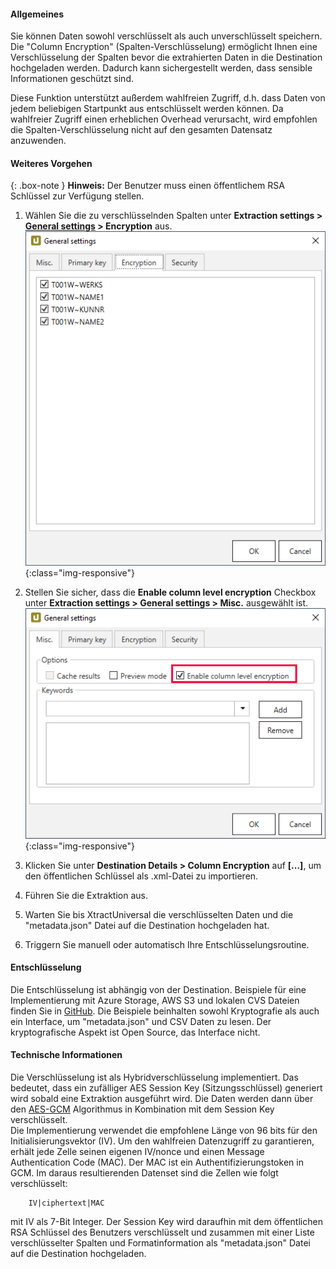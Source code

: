 #### Allgemeines

Sie können Daten sowohl verschlüsselt als auch unverschlüsselt speichern.
Die "Column Encryption" (Spalten-Verschlüsselung) ermöglicht Ihnen eine Verschlüsselung
der Spalten bevor die extrahierten Daten in die Destination hochgeladen werden.
Dadurch kann sichergestellt werden, dass sensible Informationen geschützt sind.

Diese Funktion unterstützt außerdem wahlfreien Zugriff, d.h. dass Daten von jedem beliebigen Startpunkt
aus entschlüsselt werden können.
Da wahlfreier Zugriff einen erheblichen Overhead verursacht, wird empfohlen die Spalten-Verschlüsselung nicht auf den gesamten Datensatz anzuwenden.


#### Weiteres Vorgehen

{: .box-note }
**Hinweis:** Der Benutzer muss einen öffentlichem RSA Schlüssel zur Verfügung stellen. 


1. Wählen Sie die zu verschlüsselnden Spalten unter **Extraction settings > [General settings](https://help.theobald-software.com/en/xtract-universal/getting-started/general-settings) > Encryption** aus.
	![XU_Column_Encryption_01](/img/content/xu/xu-column-encryption-01.png){:class="img-responsive"}
	
 2. Stellen Sie sicher, dass die **Enable column level encryption** Checkbox unter **Extraction settings > General settings > Misc.** ausgewählt ist. 
	![XU_Column_Encryption_02](/img/content/xu/xu-column-encryption-02.png){:class="img-responsive"}

3. Klicken Sie unter **Destination Details > Column Encryption** auf **[...]**, um den öffentlichen Schlüssel als .xml-Datei zu importieren.
	
4. Führen Sie die Extraktion aus.
	
5. Warten Sie bis XtractUniversal die verschlüsselten Daten und die "metadata.json" Datei auf die Destination hochgeladen hat.
	
6. Triggern Sie manuell oder automatisch Ihre Entschlüsselungsroutine. 
	
#### Entschlüsselung

Die Entschlüsselung ist abhängig von der Destination.
Beispiele für eine Implementierung mit Azure Storage, AWS S3 und lokalen CVS Dateien finden Sie in [GitHub](https://github.com/theobald-software/xu-column-decryption).
Die Beispiele beinhalten sowohl Kryptografie als auch ein Interface, um "metadata.json" und CSV Daten zu lesen.
Der kryptografische Aspekt ist Open Source, das Interface nicht.

#### Technische Informationen

Die Verschlüsselung ist als Hybridverschlüsselung implementiert.
Das bedeutet, dass ein zufälliger AES Session Key (Sitzungsschlüssel) generiert wird sobald eine Extraktion ausgeführt wird.
Die Daten werden dann über den [AES-GCM](https://nvlpubs.nist.gov/nistpubs/Legacy/SP/nistspecialpublication800-38d.pdf) Algorithmus in Kombination mit dem Session Key verschlüsselt.<br>
Die Implementierung verwendet die empfohlene Länge von 96 bits für den Initialisierungsvektor (IV).
Um den wahlfreien Datenzugriff zu garantieren, erhält jede Zelle seinen eigenen IV/nonce und einen Message Authentication Code (MAC).
Der MAC ist ein Authentifizierungstoken in GCM.
Im daraus resultierenden Datenset sind die Zellen wie folgt verschlüsselt: 
```
    IV|ciphertext|MAC
```
mit IV als 7-Bit Integer.
Der Session Key wird daraufhin mit dem öffentlichen RSA Schlüssel des Benutzers verschlüsselt
und zusammen mit einer Liste verschlüsselter Spalten und Formatinformation als "metadata.json" Datei auf die Destination hochgeladen.
